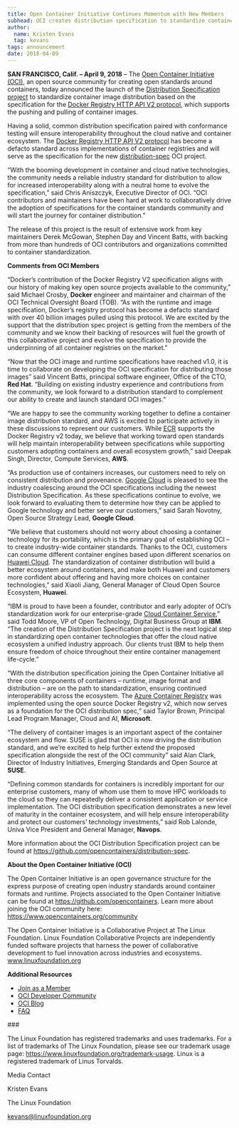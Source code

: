 ```yaml
---
title: Open Container Initiative Continues Momentum with New Members
subhead: OCI creates distribution specification to standardize container image distribution  
author:
  name: Kristen Evans
  tag: kevans
tags: announcement
date: 2018-04-09
---
```


**SAN FRANCISCO, Calif. – April 9, 2018** ​– The [Open Container Initiative (OCI)](https://www.opencontainers.org/), an open source community for creating open standards around containers, today announced the launch of the [Distribution Specification project](https://github.com/opencontainers/tob/blob/master/proposals/distribution.md) to standardize container image distribution based on the specification for the [Docker Registry HTTP API V2 protocol](https://github.com/docker/distribution/blob/5cb406d511b7b9163bff9b6439072e4892e5ae3b/docs/spec/api.md), which supports the pushing and pulling of container images.

Having a solid, common distribution specification paired with conformance testing will ensure interoperability throughout the cloud native and container ecosystem. The [Docker Registry HTTP API V2 protocol](https://github.com/docker/distribution/blob/5cb406d511b7b9163bff9b6439072e4892e5ae3b/docs/spec/api.md) has become a defacto standard across implementations of container registries and will serve as the specification for the new [distribution-spec](https://github.com/opencontainers/distribution-spec) OCI project.

“With the booming development in container and cloud native technologies, the community needs a reliable industry standard for distribution to allow for increased interoperability along with a neutral home to evolve the specification,” said Chris Aniszczyk, Executive Director of OCI. “OCI contributors and maintainers have been hard at work to collaboratively drive the adoption of specifications for the container standards community and will start the journey for container distribution.”

The release of this project is the result of extensive work from key maintainers Derek McGowan, Stephen Day and Vincent Batts, with backing from more than hundreds of OCI contributors and organizations committed to container standardization.

**Comments from OCI Members**

“Docker’s contribution of the Docker Registry V2 specification aligns with our history of making key open source projects available to the community,” said Michael Crosby, **Docker** engineer and maintainer and chairman of the OCI Technical Oversight Board (TOB). “As with the runtime and image specification, Docker’s registry protocol has become a defacto standard with over 40 billion images pulled using this protocol. We are excited by the support that the distribution spec project is getting from the members of the community and we know their backing of resources will fuel the growth of this collaborative project and evolve the specification to provide the underpinning of all container registries on the market.”

“Now that the OCI image and runtime specifications have reached v1.0, it is time to collaborate on developing the OCI specification for distributing those images” said Vincent Batts, principal software engineer, Office of the CTO, **Red Hat**. “Building on existing industry experience and contributions from the community, we look forward to a distribution standard to complement our ability to create and launch standard OCI images.”

“We are happy to see the community working together to define a container image distribution standard, and AWS is excited to participate actively in these discussions to represent our customers. While [ECR](https://aws.amazon.com/ecr/) supports the Docker Registry v2 today, we believe that working toward open standards will help maintain interoperability between specifications while supporting customers adopting containers and overall ecosystem growth,” said Deepak Singh, Director, Compute Services, **AWS**.

“As production use of containers increases, our customers need to rely on consistent distribution and provenance. [Google Cloud](https://cloud.google.com) is pleased to see the industry coalescing around the OCI specifications including the newest Distribution Specification. As these specifications continue to evolve, we look forward to evaluating them to determine how they can be applied to Google technology and better serve our customers,” said Sarah Novotny, Open Source Strategy Lead, **Google Cloud**.

“We believe that customers should not worry about choosing a container technology for its portability, which is the primary goal of establishing OCI – to create industry-wide container standards. Thanks to the OCI, customers can consume different container engines based upon different scenarios on [Huawei Cloud](https://www.huaweicloud.com). The standardization of container distribution will build a better ecosystem around containers, and make both Huawei and customers more confident about offering and having more choices on container technologies,” said Xiaoli Jiang, General Manager of Cloud Open Source Ecosystem, **Huawei**.

“IBM is proud to have been a founder, contributor and early adopter of OCI’s standardization work for our enterprise-grade [Cloud Container Service](https://www.ibm.com/cloud/container-service/),” said Todd Moore, VP of Open Technology, Digital Business Group at **IBM**. “The creation of the Distribution Specification project is the next logical step in standardizing open container technologies that offer the cloud native ecosystem a unified industry approach. Our clients trust IBM to help them ensure freedom of choice throughout their entire container management life-cycle.”

“With the distribution specification joining the Open Container Initiative all three core components of containers – runtime, image format and distribution – are on the path to standardization, ensuring continued interoperability across the ecosystem. The [Azure Container Registry](https://azure.microsoft.com/en-us/services/container-registry/) was implemented using the open source Docker Registry v2, which now serves as a foundation for the OCI distribution spec,” said Taylor Brown, Principal Lead Program Manager, Cloud and AI, **Microsoft**.

“The delivery of container images is an important aspect of the container ecosystem and flow. SUSE is glad that OCI is now driving the distribution standard, and we’re excited to help further extend the proposed specification alongside the rest of the OCI community” said Alan Clark, Director of Industry Initiatives, Emerging Standards and Open Source at **SUSE**.

“Defining common standards for containers is incredibly important for our enterprise customers, many of whom use them to move HPC workloads to the cloud so they can repeatedly deliver a consistent application or service implementation. The OCI distribution specification demonstrates a new level of maturity in the container ecosystem, and will help ensure interoperability and protect our customers’ technology investments,” said Rob Lalonde, Univa Vice President and General Manager, **Navops**.

More information about the OCI Distribution Specification project can be found at https://github.com/opencontainers/distribution-spec.

**About the Open Container Initiative (OCI)**

The Open Container Initiative is an open governance structure for the express purpose of creating open industry standards around container formats and runtime. Projects associated to the Open Container Initiative can be found at https://github.com/opencontainers. Learn more about joining the OCI community here: https://www.opencontainers.org/community

The Open Container Initiative is a Collaborative Project at The Linux Foundation. Linux Foundation Collaborative Projects are independently funded software projects that harness the power of collaborative development to fuel innovation across industries and ecosystems. www.linuxfoundation.org

**Additional Resources**

- [Join as a Member](/join)
- [OCI Developer Community](/community)
- [OCI Blog](/blog)
- [FAQ](/faq)

\#\#\#

The Linux Foundation has registered trademarks and uses trademarks. For a list of trademarks of The Linux Foundation, please see our trademark usage page: https://www.linuxfoundation.org/trademark-usage. Linux is a registered trademark of Linus Torvalds.

 

Media Contact

Kristen Evans

The Linux Foundation

[kevans@linuxfoundation.org](mailto:kevans@linuxfoundation.org)
